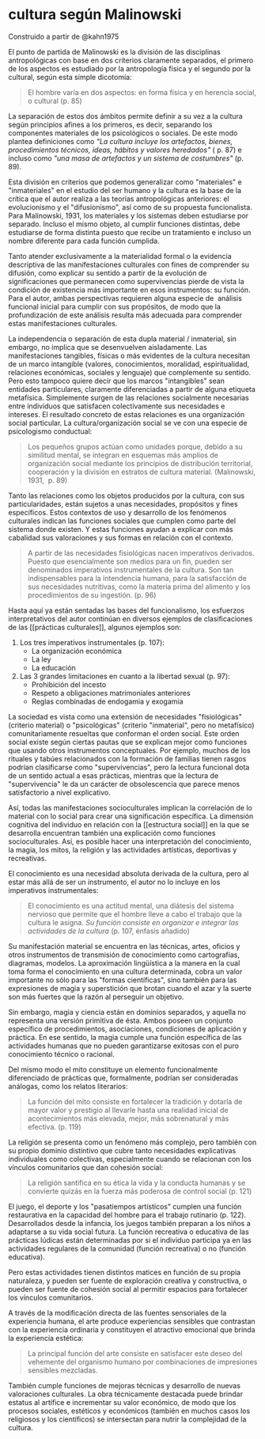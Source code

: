 # cultura según Malinowski
Construido a partir de @kahn1975

El punto de partida de Malinowski es la división de las disciplinas antropológicas con base en dos criterios claramente separados, el primero de los aspectos es estudiado por la antropología física y el segundo por la cultural, según esta simple dicotomía:

>El hombre varía en dos aspectos: en forma física y en herencia social, o cultural (p. 85)

La separación de estos dos ámbitos permite definir a su vez a la cultura según principios afines a los primeros, es decir, separando los componentes materiales de los psicológicos o sociales. De este modo plantea definiciones como *"La cultura incluye los artefactos, bienes, procedimientos técnicos, ideas, hábitos y valores heredados"* ( p. 87) e incluso como *"una masa de artefactos y un sistema de costumbres"* (p. 89).

Esta división en criterios que podemos generalizar como "materiales" e "inmateriales" en el estudio del ser humano y la cultura es la base de la crítica que el autor realiza a las teorías antropológicas anteriores: el evolucionismo y el "difusionismo", así como de su propuesta funcionalista. Para Malinowski, 1931, los materiales y los sistemas deben estudiarse por separado. Incluso el mismo objeto, al cumplir funciones distintas, debe estudiarse de forma distinta puesto que recibe un tratamiento e incluso un nombre diferente para cada función cumplida.

Tanto atender exclusivamente a la materialidad formal o la evidencia descriptiva de las manifestaciones culturales con fines de comprender su difusión, como explicar su sentido a partir de la evolución de significaciones que permanecen como supervivencias pierde de vista la condición de existencia más importante en esos instrumentos: su función. Para el autor, ambas perspectivas requieren alguna especie de  análisis funcional inicial para cumplir con sus propósitos, de modo que la profundización de este análisis resulta más adecuada para comprender estas manifestaciones culturales.

La independencia o separación de esta dupla material / inmaterial, sin embargo, no implica que se desenvuelven aisladamente. Las manifestaciones tangibles, físicas o más evidentes de la cultura necesitan de un marco intangible (valores, conocimientos, moralidad, espiritualidad, relaciones económicas, sociales y lenguaje) que complemente su sentido. Pero esto tampoco quiere decir que los marcos "intangibles" sean entidades particulares, claramente diferenciadas a partir de alguna etiqueta metafísica. Simplemente surgen de las relaciones socialmente necesarias entre individuos que satisfacen colectivamente sus necesidades e intereses. El resultado concreto de estas relaciones es una organización social particular. La cultura/organización social se ve con una especie de psicologismo conductual:

>Los pequeños grupos actúan como unidades porque, debido a su similitud mental, se integran en esquemas más amplios de organización social mediante los principios de distribución territorial, cooperación y la división en estratos de cultura material. (Malinowski, 1931,  p. 89)

Tanto las relaciones como los objetos producidos por la cultura, con sus particularidades, están sujetos a unas necesidades, propósitos y fines específicos. Estos contextos de uso y desarrollo de los fenómenos culturales indican las funciones sociales que cumplen como parte del sistema donde existen. Y estas funciones ayudan a explicar con más cabalidad sus valoraciones y sus formas en relación con el contexto.

>A partir de las necesidades fisiológicas nacen imperativos derivados. Puesto que esencialmente son medios para un fin, pueden ser denominados imperativos instrumentales de la cultura. Son tan indispensables para la intendencia humana, para la satisfacción de sus necesidades nutritivas, como la materia prima del alimento y los procedimientos de su ingestión. (p. 96) 

Hasta aquí ya están sentadas las bases del funcionalismo, los esfuerzos interpretativos del autor continúan en diversos ejemplos de clasificaciones de las [[prácticas culturales]], algunos ejemplos son:

1.  Los tres imperativos instrumentales (p. 107):
	- La organización económica
	- La ley
	- La educación
2. Las 3 grandes limitaciones en cuanto a la libertad sexual (p. 97):
	- Prohibición del incesto
	- Respeto a obligaciones matrimoniales anteriores
	- Reglas combinadas de endogamia y exogamia

La sociedad es vista como una extensión de necesidades "fisiológicas" (criterio material) o "psicológicas" (criterio "inmaterial", pero no metafísico) comunitariamente resueltas que conforman el orden social. Este orden social existe según ciertas pautas que se explican mejor como funciones que usando otros instrumentos conceptuales. Por ejemplo, muchos de los rituales y tabúes relacionados con la formación de familias tienen rasgos podrían clasificarse como "supervivencias", pero la lectura funcional dota de un sentido actual a esas prácticas, mientras que la lectura de "supervivencia" le da un carácter de obsolescencia que parece menos satisfactorio a nivel explicativo.

Así, todas las manifestaciones socioculturales implican la correlación de lo material con lo social para crear una significación específica. La dimensión cognitiva del individuo en relación con la [[estructura social]] en la que se desarrolla encuentran también una explicación como funciones socioculturales. Así, es posible hacer una interpretación del conocimiento, la magia, los mitos, la religión y las actividades artísticas, deportivas y recreativas.

El conocimiento es una necesidad absoluta derivada de la cultura, pero al estar más allá de ser un instrumento, el autor no lo incluye en los imperativos instrumentales:

>El conocimiento es una actitud mental, una diátesis del sistema nervioso que permite que el hombre lleve a cabo el trabajo que la cultura le asigna. *Su función consiste en organizar e integrar las actividades de la cultura* (p. 107, énfasis añadido)

Su manifestación material se encuentra en las técnicas, artes, oficios y otros instrumentos de transmisión de conocimiento como cartografías, diagramas, modelos. La aproximación lingüística a la manera en la cual toma forma el conocimiento en una cultura determinada, cobra un valor importante no sólo para las "formas científicas", sino también para las expresiones de magia y superstición que brotan cuando el azar y la suerte son más fuertes que la razón al perseguir un objetivo.

Sin embargo, magia y ciencia están en dominios separados, y aquella no representa una versión primitiva de ésta. Ambos poseen un conjunto específico de procedimientos, asociaciones, condiciones de aplicación y práctica. En ese sentido, la magia cumple una función específica de las actividades humanas que no pueden garantizarse exitosas con el puro conocimiento técnico o racional.

Del mismo modo el mito constituye un elemento funcionalmente diferenciado de prácticas que, formalmente, podrían ser consideradas análogas, como los relatos literarios:

>La función del mito consiste en fortalecer la tradición y dotarla de mayor valor y prestigio al llevarle hasta una realidad inicial de acontecimientos más elevada, mejor, más sobrenatural y más efectiva. (p. 119)

La religión se presenta como un fenómeno más complejo, pero también con su propio dominio distintivo que cubre tanto necesidades explicativas individuales como colectivas, especialmente cuando se relacionan con los vínculos comunitarios que dan cohesión social:

>La religión santifica en su ética la vida y la conducta humanas y se convierte quizás en la fuerza más poderosa de control social (p. 121)

El juego, el deporte y los "pasatiempos artísticos" cumplen una función restaurativa en la capacidad del hombre para el trabajo rutinario (p. 122). Desarrollados desde la infancia, los juegos también preparan a los niños a adaptarse a su vida social futura. La función recreativa o educativa de las prácticas lúdicas están determinadas por si el individuo participa ya en las actividades regulares de la comunidad (función recreativa) o no (función educativa).

Pero estas actividades tienen distintos matices en función de su propia naturaleza, y pueden ser fuente de exploración creativa y constructiva, o pueden ser fuente de cohesión social al permitir espacios para fortalecer los vínculos comunitarios.

A través de la modificación directa de las fuentes sensoriales de la experiencia humana, el arte produce experiencias sensibles que contrastan con la experiencia ordinaria y constituyen el atractivo emocional que brinda la experiencia estética:

>La principal función del arte consiste en satisfacer este deseo del vehemente del organismo humano por combinaciones de impresiones sensibles mezcladas.

También cumple funciones de mejoras técnicas y desarrollo de nuevas valoraciones culturales. La obra técnicamente destacada puede brindar estatus al artífice e incrementar su valor económico, de modo que los procesos sociales, estéticos y económicos (también en muchos casos los religiosos y los científicos) se intersectan para nutrir la complejidad de la cultura.
